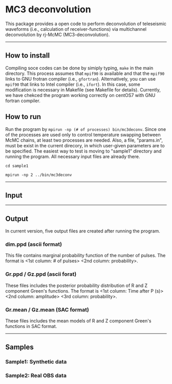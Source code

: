 # MC3 deconvolution
This package provides a open code to perform deconvolution of teleseismic waveforms (i.e., calculation of receiver-functions) via multichannel deconvolution by rj-McMC (MC3-deconvolution). 

---

## How to install

Compiling soce codes can be done by simiply typing, `make` in the main directory. This process assumes that `mpif90` is available and that the `mpif90` links to GNU frotran compiler (i.e., `gfortran`). Alternatively, you can use `mpif90` that links to Intel compiler (i.e., `ifort`). In this case, some modification is necessary in Makefile (see Makefile for details). Currently, we have chekced the program working correctly on centOS7 with GNU fortran compiler.


## How to run

Run the program by `mpirun -np (# of processes) bin/mc3deconv`. Since one of the processes are used only to control temperature swapping between McMC chains, at least two processes are needed. Also, a file, "params.in", must be exist in the current direcory, in which user-given parameters are to be specified. The easiest way to test is moving to "sample1" directory and running the program. All necessary input files are already there. 

`cd sample1`

`mpirun -np 2 ../bin/mc3deconv`

---

## Input

---

## Output

In current version, five output files are created after running the program.
### dim.ppd (ascii format)
This file contains marginal probability function of the number of pulses. The format is <1st column: # of pulses> <2nd column: probability>.
### Gr.ppd / Gz.ppd (ascii forat)
These files includes the posterior probability distribution of R and Z component Green's functions. The format is <1st column: Time after P (s)> <2nd column: amplitude> <3rd column: probability>.
### Gr.mean / Gz.mean (SAC format)
These files includes the mean models of R and Z component Green's functions in SAC format.

---

## Samples
### Sample1: Synthetic data
### Sample2: Real OBS data
